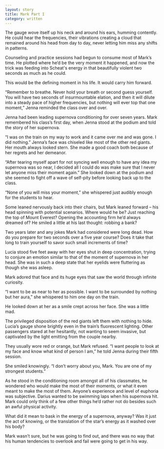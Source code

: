 ```yaml
---
layout: story
title: Mark Part I
category: written
---
```


The gauge wove itself up his neck and around his ears, humming contently. He could hear the frequencies, their vibrations creating a cloud that remained around his head from day to day, never letting him miss any shifts in patterns.

Counseling and practice sessions had begun to consume most of Mark’s time. He plotted where he’d be the very moment it happened, and now the trick was feeding into Scheat's energy in that beautifully violent two seconds as much as he could.

This would be the defining moment in his life. It would carry him forward.

“Remember to breathe. Never hold your breath or second guess yourself. You will have two seconds of insurmountable elation, and then it will dilute into a steady pace of higher frequencies, but nothing will ever top that one moment,” Jenna reminded the class over and over.

Jenna had been leading supernova conditioning for over seven years. Mark remembered his class’s first day, when Jenna stood at the podium and told the story of her supernova.

“I was on the train on my way to work and it came over me and was gone. I did nothing.” Jenna’s face was chiseled like most of the other red giants. Her mouth always looked stern. She made a good coach both because of her regrets and her demeanor.

“After tearing myself apart for not syncing well enough to have any idea my supernova was so near, I decided all I could do was make sure that I never let anyone miss their moment again.” She looked down at the podium and she seemed to fight off a wave of self-pity before looking back up to the class.

“None of you will miss your moment,” she whispered just audibly enough for the students to hear.

Some leaned nervously back into their chairs, but Mark leaned forward – his head spinning with potential scenarios. Where would he be? Just reaching the top of Mount Everest? Opening the accounting firm he’d always dreamed of? He smiled a little at his last thought: robbing a bank?

Two years later and any jokes Mark had considered were long dead. How do you prepare for two seconds over a five year course? Does it take that long to train yourself to savor such small increments of time?

Lucia stood five feet away with her eyes shut in deep concentration, trying to conjure an emotion similar to that of the moment of supernova in her head. She was in such a deep state that her eyelids were fluttering as though she was asleep.

Mark adored that face and its huge eyes that saw the world through infinite curiosity.

“I want to be as near to her as possible. I want to be surrounded by nothing but her aura,” she whispered to him one day on the train.

He looked down at her as a smile crept across her face. She was a little mad.

The privileged disposition of the red giants left them with nothing to hide. Lucia’s gauge shone brightly even in the train’s fluorescent lighting. Other passengers stared at her hesitantly, not wanting to seem invasive, but captivated by the light emitting from the couple nearby.

They usually wore red or orange, but Mark refused. “I want people to look at my face and know what kind of person I am,” he told Jenna during their fifth session.

She smiled knowingly. “I don’t worry about you, Mark. You are one of my strongest students.”

As he stood in the conditioning room amongst all of his classmates, he wondered who would make the most of their moments, or what it even meant to make the most of them. Anyone’s experience and level of euphoria was subjective. Darius wanted to be swimming laps when his supernova hit. Mark could only think of a few other things he’d rather not do besides such an awful physical activity.

What did it mean to bask in the energy of a supernova, anyway? Was it just the act of knowing, or the translation of the star’s energy as it washed over his body?

Mark wasn’t sure, but he was going to find out, and there was no way that his human tendencies to overlook and fail were going to get in his way.
